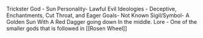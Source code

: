 Trickster God - Sun
Personality- Lawful Evil
Ideologies - Deceptive, Enchantments, Cut Throat, and Eager 
Goals- Not Known
Sigil/Symbol- A Golden Sun With A Red Dagger going down In the middle. 
Lore - One of the smaller gods that is followed in [[Rosen Wheel]]